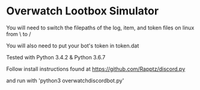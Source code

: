 # Overwatch Lootbox Simulator #

You will need to switch the filepaths of the log, item, and token files on 
linux from \\ to /

You will also need to put your bot's token in token.dat

Tested with Python 3.4.2 & Python 3.6.7

Follow install instructions found at 
https://github.com/Rapptz/discord.py

and run with 'python3 overwatchdiscordbot.py' 